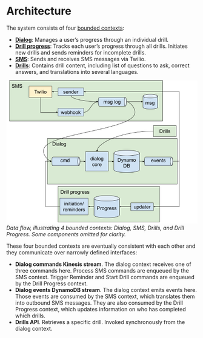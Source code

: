 # Architecture

The system consists of four [bounded contexts](https://martinfowler.com/bliki/BoundedContext.html):

* **[Dialog](dialog.md)**: Manages a user’s progress through an individual drill.
* **[Drill progress](drill-progress.md)**: Tracks each user’s progress through all drills. Initiates new drills and sends reminders for incomplete drills.
* **[SMS](sms.md)**: Sends and receives SMS messages via Twilio.
* **[Drills](drills.md)**: Contains drill content, including list of questions to ask, correct answers, and translations into several languages.

![overview](architecture.png)
*Data flow, illustrating 4 bounded contexts: Dialog, SMS, Drills, and Drill Progress. Some components omitted for clarity.*

These four bounded contexts are eventually consistent with each other and they communicate over narrowly defined interfaces:

* **Dialog commands Kinesis stream**. The dialog context receives one of three commands here. Process SMS commands are enqueued by the SMS context. Trigger Reminder and Start Drill commands are enqueued by the Drill Progress context.
* **Dialog events DynamoDB stream**. The dialog context emits events here. Those events are consumed by the SMS context, which translates them into outbound SMS messages. They are also consumed by the Drill Progress context, which updates information on who has completed which drills.
* **Drills API**. Retrieves a specific drill. Invoked synchronously from the dialog context.